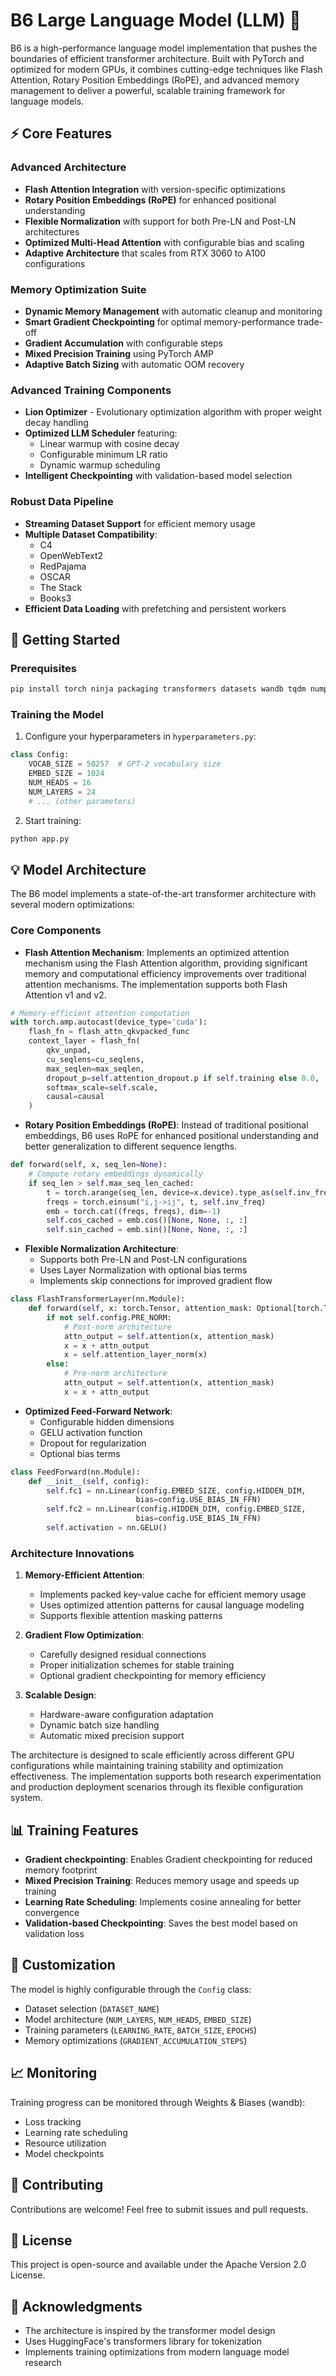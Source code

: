 # B6 Large Language Model (LLM) 🚀

B6 is a high-performance language model implementation that pushes the boundaries of efficient transformer architecture. Built with PyTorch and optimized for modern GPUs, it combines cutting-edge techniques like Flash Attention, Rotary Position Embeddings (RoPE), and advanced memory management to deliver a powerful, scalable training framework for language models.

## ⚡ Core Features

### Advanced Architecture
- **Flash Attention Integration** with version-specific optimizations
- **Rotary Position Embeddings (RoPE)** for enhanced positional understanding
- **Flexible Normalization** with support for both Pre-LN and Post-LN architectures
- **Optimized Multi-Head Attention** with configurable bias and scaling
- **Adaptive Architecture** that scales from RTX 3060 to A100 configurations

### Memory Optimization Suite
- **Dynamic Memory Management** with automatic cleanup and monitoring
- **Smart Gradient Checkpointing** for optimal memory-performance trade-off
- **Gradient Accumulation** with configurable steps
- **Mixed Precision Training** using PyTorch AMP
- **Adaptive Batch Sizing** with automatic OOM recovery

### Advanced Training Components
- **Lion Optimizer** - Evolutionary optimization algorithm with proper weight decay handling
- **Optimized LLM Scheduler** featuring:
  - Linear warmup with cosine decay
  - Configurable minimum LR ratio
  - Dynamic warmup scheduling
- **Intelligent Checkpointing** with validation-based model selection

### Robust Data Pipeline
- **Streaming Dataset Support** for efficient memory usage
- **Multiple Dataset Compatibility**:
  - C4
  - OpenWebText2
  - RedPajama
  - OSCAR
  - The Stack
  - Books3
- **Efficient Data Loading** with prefetching and persistent workers

## 🚀 Getting Started

### Prerequisites

```bash
pip install torch ninja packaging transformers datasets wandb tqdm numpy zstandard flash-attn --no-build-isolation
```

### Training the Model

1. Configure your hyperparameters in `hyperparameters.py`:
```python
class Config:
    VOCAB_SIZE = 50257  # GPT-2 vocabulary size
    EMBED_SIZE = 1024
    NUM_HEADS = 16
    NUM_LAYERS = 24
    # ... (other parameters)
```

2. Start training:
```python
python app.py
```

## 💡 Model Architecture

The B6 model implements a state-of-the-art transformer architecture with several modern optimizations:

### Core Components

- **Flash Attention Mechanism**: Implements an optimized attention mechanism using the Flash Attention algorithm, providing significant memory and computational efficiency improvements over traditional attention mechanisms. The implementation supports both Flash Attention v1 and v2.

```python
# Memory-efficient attention computation
with torch.amp.autocast(device_type='cuda'):
    flash_fn = flash_attn_qkvpacked_func
    context_layer = flash_fn(
        qkv_unpad,
        cu_seqlens=cu_seqlens,
        max_seqlen=max_seqlen,
        dropout_p=self.attention_dropout.p if self.training else 0.0,
        softmax_scale=self.scale,
        causal=causal
    )
```

- **Rotary Position Embeddings (RoPE)**: Instead of traditional positional embeddings, B6 uses RoPE for enhanced positional understanding and better generalization to different sequence lengths.

```python
def forward(self, x, seq_len=None):
    # Compute rotary embeddings dynamically
    if seq_len > self.max_seq_len_cached:
        t = torch.arange(seq_len, device=x.device).type_as(self.inv_freq)
        freqs = torch.einsum("i,j->ij", t, self.inv_freq)
        emb = torch.cat((freqs, freqs), dim=-1)
        self.cos_cached = emb.cos()[None, None, :, :]
        self.sin_cached = emb.sin()[None, None, :, :]
```

- **Flexible Normalization Architecture**: 
  - Supports both Pre-LN and Post-LN configurations
  - Uses Layer Normalization with optional bias terms
  - Implements skip connections for improved gradient flow

```python
class FlashTransformerLayer(nn.Module):
    def forward(self, x: torch.Tensor, attention_mask: Optional[torch.Tensor] = None):
        if not self.config.PRE_NORM:
            # Post-norm architecture
            attn_output = self.attention(x, attention_mask)
            x = x + attn_output
            x = self.attention_layer_norm(x)
        else:
            # Pre-norm architecture
            attn_output = self.attention(x, attention_mask)
            x = x + attn_output
```

- **Optimized Feed-Forward Network**:
  - Configurable hidden dimensions
  - GELU activation function
  - Dropout for regularization
  - Optional bias terms

```python
class FeedForward(nn.Module):
    def __init__(self, config):
        self.fc1 = nn.Linear(config.EMBED_SIZE, config.HIDDEN_DIM,
                            bias=config.USE_BIAS_IN_FFN)
        self.fc2 = nn.Linear(config.HIDDEN_DIM, config.EMBED_SIZE,
                            bias=config.USE_BIAS_IN_FFN)
        self.activation = nn.GELU()
```

### Architecture Innovations

1. **Memory-Efficient Attention**:
   - Implements packed key-value cache for efficient memory usage
   - Uses optimized attention patterns for causal language modeling
   - Supports flexible attention masking patterns

2. **Gradient Flow Optimization**:
   - Carefully designed residual connections
   - Proper initialization schemes for stable training
   - Optional gradient checkpointing for memory efficiency

3. **Scalable Design**:
   - Hardware-aware configuration adaptation
   - Dynamic batch size handling
   - Automatic mixed precision support

The architecture is designed to scale efficiently across different GPU configurations while maintaining training stability and optimization effectiveness. The implementation supports both research experimentation and production deployment scenarios through its flexible configuration system.


## 📊 Training Features

- **Gradient checkpointing**: Enables Gradient checkpointing for reduced memory footprint
- **Mixed Precision Training**: Reduces memory usage and speeds up training
- **Learning Rate Scheduling**: Implements cosine annealing for better convergence
- **Validation-based Checkpointing**: Saves the best model based on validation loss

## 🔧 Customization

The model is highly configurable through the `Config` class:

- Dataset selection (`DATASET_NAME`)
- Model architecture (`NUM_LAYERS`, `NUM_HEADS`, `EMBED_SIZE`)
- Training parameters (`LEARNING_RATE`, `BATCH_SIZE`, `EPOCHS`)
- Memory optimizations (`GRADIENT_ACCUMULATION_STEPS`)

## 📈 Monitoring

Training progress can be monitored through Weights & Biases (wandb):
- Loss tracking
- Learning rate scheduling
- Resource utilization
- Model checkpoints

## 🤝 Contributing

Contributions are welcome! Feel free to submit issues and pull requests.

## 📝 License

This project is open-source and available under the Apache Version 2.0 License.

## 🙏 Acknowledgments

- The architecture is inspired by the transformer model design
- Uses HuggingFace's transformers library for tokenization
- Implements training optimizations from modern language model research

